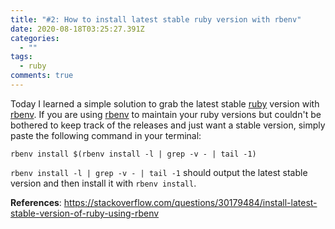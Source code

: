 ```yaml
---
title: "#2: How to install latest stable ruby version with rbenv"
date: 2020-08-18T03:25:27.391Z
categories:
  - ""
tags:
  - ruby
comments: true
---
```

Today I learned a simple solution to grab the latest stable [ruby][2] version with [rbenv][1]. If you are using [rbenv][1] to maintain your ruby versions but couldn't be bothered to keep track of the releases and just want a stable version, simply paste the following command in your terminal:

````
rbenv install $(rbenv install -l | grep -v - | tail -1)
````

`rbenv install -l | grep -v - | tail -1` should output the latest stable version and then install it with `rbenv install`.

**References**: https://stackoverflow.com/questions/30179484/install-latest-stable-version-of-ruby-using-rbenv

[1]: https://github.com/rbenv/rbenv
[2]: https://ruby-doc.org/